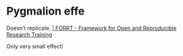 # Pygmalion effe
Doesn’t replicate, [| FORRT - Framework for Open and Reproducible Research Training](https://forrt.org/reversals/)

Only very small effect!

<!-- {BearID:5964ACD6-DA5A-4CD3-9C8D-DCD36065BC5A-37104-000005232DB792E4} -->
